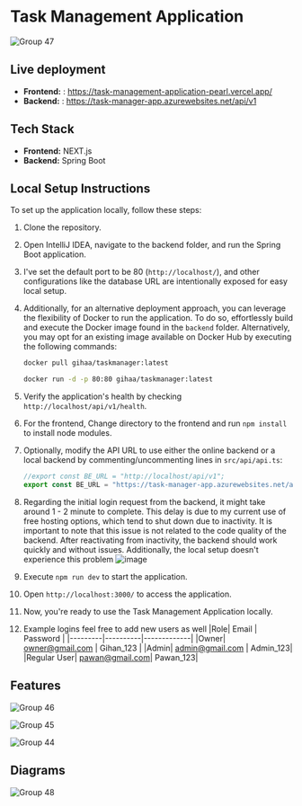 # Task Management Application
![Group 47](https://github.com/GIHAA/task-management-application/assets/86099252/320834c3-9cbf-4003-b859-f8097be3ff5d)

## Live deployment
- **Frontend:** : https://task-management-application-pearl.vercel.app/
- **Backend:**  : https://task-manager-app.azurewebsites.net/api/v1

## Tech Stack
- **Frontend:** NEXT.js
- **Backend:** Spring Boot

## Local Setup Instructions
To set up the application locally, follow these steps:

1. Clone the repository.
2. Open IntelliJ IDEA, navigate to the backend folder, and run the Spring Boot application.
3. I've set the default port to be 80 (`http://localhost/`), and other configurations like the database URL are intentionally exposed for easy local setup.
4. Additionally, for an alternative deployment approach, you can leverage the flexibility of Docker to run the application. To do so, effortlessly build and execute the Docker image found in the `backend` folder. Alternatively, you may opt for an existing image available on Docker Hub by executing the following commands:
   
   ```bash
   docker pull gihaa/taskmanager:latest
   ```
   ```bash
   docker run -d -p 80:80 gihaa/taskmanager:latest
   ```
6. Verify the application's health by checking `http://localhost/api/v1/health`.
7. For the frontend, Change directory to the frontend and run `npm install` to install node modules.
8. Optionally, modify the API URL to use either the online backend or a local backend by commenting/uncommenting lines in `src/api/api.ts`:
   ```typescript
   //export const BE_URL = "http://localhost/api/v1";
   export const BE_URL = "https://task-manager-app.azurewebsites.net/api/v1";

9. Regarding the initial login request from the backend, it might take around 1 - 2 minute to complete. This delay is due to my current use of free hosting options, which tend to shut down due to inactivity. It is important to note that this issue is not related to the code quality of the backend. After reactivating from inactivity, the backend should work quickly and without issues. Additionally, the local setup doesn't experience this problem
   ![image](https://github.com/GIHAA/task-management-application/assets/86099252/96551a34-67fe-48eb-8e3f-5da719b55810)

10. Execute `npm run dev` to start the application.
11. Open `http://localhost:3000/` to access the application.
12. Now, you're ready to use the Task Management Application locally.
12. Example logins feel free to add new users as well
      |Role| Email | Password |
      |---------|----------|-------------|
      |Owner| owner@gmail.com | Gihan_123 |
      |Admin| admin@gmail.com |  Admin_123|
      |Regular User| pawan@gmail.com|  Pawan_123|


## Features
![Group 46](https://github.com/GIHAA/task-management-application/assets/86099252/7844616b-22c7-4559-930e-f4c5c3ea7115)

![Group 45](https://github.com/GIHAA/task-management-application/assets/86099252/e63116c0-595a-449a-a69e-a99e8431e456)

![Group 44](https://github.com/GIHAA/task-management-application/assets/86099252/7af2878e-98df-4fca-b787-53190f79a381)



## Diagrams
![Group 48](https://github.com/GIHAA/task-management-application/assets/86099252/3719d136-7f3b-4b37-96d3-321fb212a8b7)


